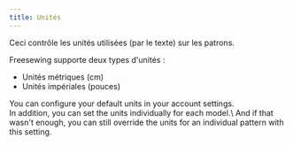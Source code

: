 ```yaml
---
title: Unités
---
```


Ceci contrôle les unités utilisées (par le texte) sur les patrons.

Freesewing supporte deux types d'unités :

- Unités métriques (cm)
- Unités impériales (pouces)

You can configure your default units in your account settings.  
In addition, you can set the units individually for each model.\ And if that wasn't enough, you can still override the units for an individual pattern with this setting.
